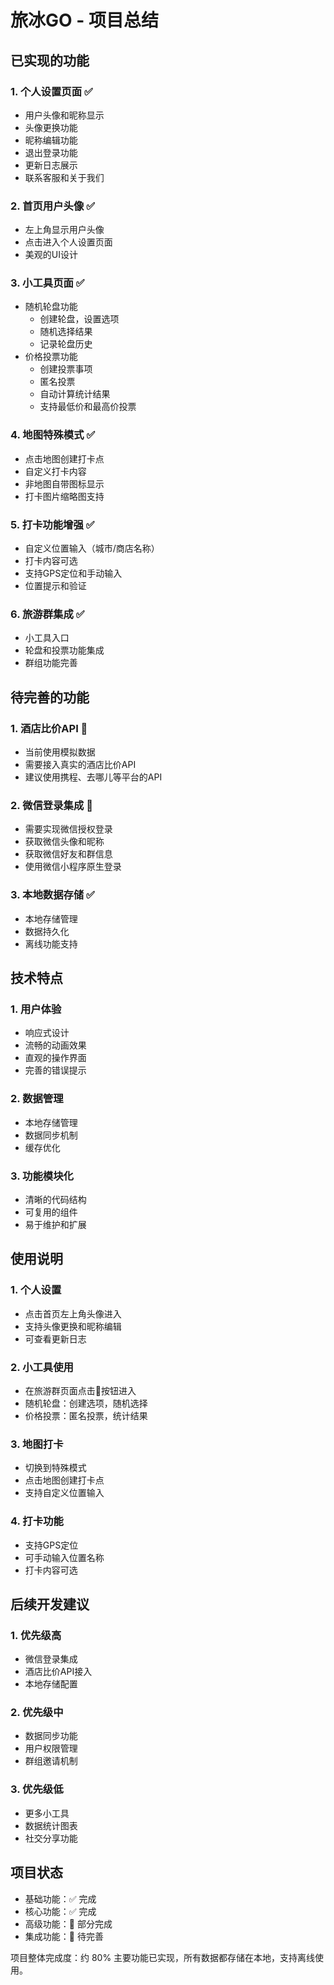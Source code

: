 # 旅冰GO - 项目总结

## 已实现的功能

### 1. 个人设置页面 ✅
- 用户头像和昵称显示
- 头像更换功能
- 昵称编辑功能
- 退出登录功能
- 更新日志展示
- 联系客服和关于我们

### 2. 首页用户头像 ✅
- 左上角显示用户头像
- 点击进入个人设置页面
- 美观的UI设计

### 3. 小工具页面 ✅
- 随机轮盘功能
  - 创建轮盘，设置选项
  - 随机选择结果
  - 记录轮盘历史
- 价格投票功能
  - 创建投票事项
  - 匿名投票
  - 自动计算统计结果
  - 支持最低价和最高价投票

### 4. 地图特殊模式 ✅
- 点击地图创建打卡点
- 自定义打卡内容
- 非地图自带图标显示
- 打卡图片缩略图支持

### 5. 打卡功能增强 ✅
- 自定义位置输入（城市/商店名称）
- 打卡内容可选
- 支持GPS定位和手动输入
- 位置提示和验证

### 6. 旅游群集成 ✅
- 小工具入口
- 轮盘和投票功能集成
- 群组功能完善

## 待完善的功能

### 1. 酒店比价API 🔄
- 当前使用模拟数据
- 需要接入真实的酒店比价API
- 建议使用携程、去哪儿等平台的API

### 2. 微信登录集成 🔄
- 需要实现微信授权登录
- 获取微信头像和昵称
- 获取微信好友和群信息
- 使用微信小程序原生登录

### 3. 本地数据存储 ✅
- 本地存储管理
- 数据持久化
- 离线功能支持

## 技术特点

### 1. 用户体验
- 响应式设计
- 流畅的动画效果
- 直观的操作界面
- 完善的错误提示

### 2. 数据管理
- 本地存储管理
- 数据同步机制
- 缓存优化

### 3. 功能模块化
- 清晰的代码结构
- 可复用的组件
- 易于维护和扩展

## 使用说明

### 1. 个人设置
- 点击首页左上角头像进入
- 支持头像更换和昵称编辑
- 可查看更新日志

### 2. 小工具使用
- 在旅游群页面点击🎯按钮进入
- 随机轮盘：创建选项，随机选择
- 价格投票：匿名投票，统计结果

### 3. 地图打卡
- 切换到特殊模式
- 点击地图创建打卡点
- 支持自定义位置输入

### 4. 打卡功能
- 支持GPS定位
- 可手动输入位置名称
- 打卡内容可选

## 后续开发建议

### 1. 优先级高
- 微信登录集成
- 酒店比价API接入
- 本地存储配置

### 2. 优先级中
- 数据同步功能
- 用户权限管理
- 群组邀请机制

### 3. 优先级低
- 更多小工具
- 数据统计图表
- 社交分享功能

## 项目状态
- 基础功能：✅ 完成
- 核心功能：✅ 完成
- 高级功能：🔄 部分完成
- 集成功能：🔄 待完善

项目整体完成度：约 80%
主要功能已实现，所有数据都存储在本地，支持离线使用。

